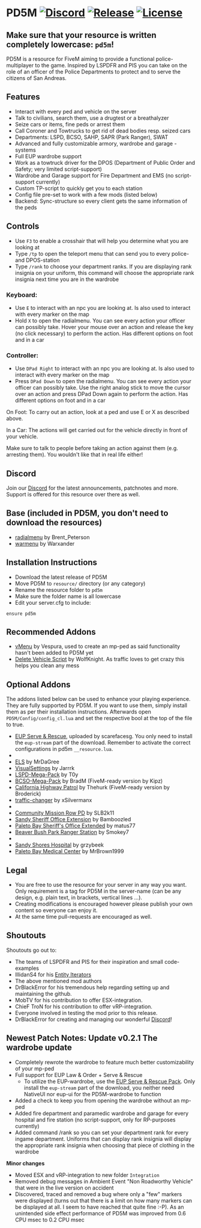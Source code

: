 # PD5M [![Discord][discord-img]][discord-url] [![Release][githubver-img]][githubver-url] [![License][license-img]][license-url]

## Make sure that your resource is written completely lowercase: `pd5m`!

PD5M is a resource for FiveM aiming to provide a functional police-multiplayer to the game. Inspired by LSPDFR and PIS you can take on the role of an officer of the Police Departments to protect and to serve the citizens of San Andreas.

## Features
- Interact with every ped and vehicle on the server
- Talk to civilians, search them, use a drugtest or a breathalyzer
- Seize cars or items, fine peds or arrest them
- Call Coroner and Towtrucks to get rid of dead bodies resp. seized cars
- Departments: LSPD, BCSO, SAHP, SAPR (Park Ranger), SWAT
- Advanced and fully customizable armory, wardrobe and garage - systems
- Full EUP wardrobe support
- Work as a towtruck driver for the DPOS (Department of Public Order and Safety; very limited script-support)
- Wardrobe and Garage support for Fire Department and EMS (no script-support currently)
- Custom TP-script to quickly get you to each station
- Config file pre-set to work with a few mods (listed below)
- Backend: Sync-structure so every client gets the same information of the peds

## Controls
- Use `F3` to enable a crosshair that will help you determine what you are looking at
- Type `/tp` to open the teleport menu that can send you to every police- and DPOS-station
- Type `/rank` to choose your department ranks. If you are displaying rank insignia on your uniform, this command will choose the appropriate rank insignia next time you are in the wardrobe

### Keyboard:
- Use `E` to interact with an npc you are looking at. Is also used to interact with every marker on the map
- Hold `X` to open the radialmenu. You can see every action your officer can possibly take. Hover your mouse over an action and release the key (no click necessary) to perform the action. Has different options on foot and in a car

### Controller:
- Use `DPad Right` to interact with an npc you are looking at. Is also used to interact with every marker on the map
- Press `DPad Down` to open the radialmenu. You can see every action your officer can possibly take. Use the right analog stick to move the cursor over an action and press DPad Down again to perform the action. Has different options on foot and in a car

On Foot: To carry out an action, look at a ped and use E or X as described above.

In a Car: The actions will get carried out for the vehicle directly in front of your vehicle.

Make sure to talk to people before taking an action against them (e.g. arresting them). You wouldn't like that in real life either!

## Discord

Join our [Discord](https://discord.gg/3DNTHeT) for the latest announcements, patchnotes and more. Support is offered for this resource over there as well.

## Base (included in PD5M, you don't need to download the resources)
- [radialmenu](https://forum.cfx.re/t/release-radialmenu-configurable-menu-for-chat-commands-using-wheelnav-js/543690) by Brent_Peterson
- [warmenu](https://forum.cfx.re/t/release-0-9-8-final-warmenu-lua-menu-framework/41249) by Warxander

## Installation Instructions
- Download the latest release of PD5M
- Move PD5M to `resource/` directory (or any category)
- Rename the resource folder to `pd5m`
- Make sure the folder name is all lowercase
- Edit your server.cfg to include:

```
ensure pd5m
```

## Recommended Addons
- [vMenu](https://forum.cfx.re/t/vmenu-v3-1-3/88868) by Vespura, used to create an mp-ped as said functionality hasn't been added to PD5M yet
- [Delete Vehicle Script](https://forum.cfx.re/t/release-delete-vehicle-script-1-0-5/7727) by WolfKnight. As traffic loves to get crazy this helps you clean any mess

## Optional Addons
The addons listed below can be used to enhance your playing experience. They are fully supported by PD5M. If you want to use them, simply install them as per their installation instructions. Afterwards open `PD5M/Config/config_cl.lua` and set the respective bool at the top of the file to true.

- [EUP Serve & Rescue](https://forum.cfx.re/t/release-eup-serve-and-rescue-law-order-7-5-server-side-update-1-2-now-with-esx-permissions/210892), uploaded by scarefacesg. You only need to install the `eup-stream` part of the download. Remember to activate the correct configurations in pd5m `__resource.lua`.
-
- [ELS](https://forum.cfx.re/t/release-els-fivem-server-sync-lights-sirens-custom-patterns/64048) by MrDaGree
- [VisualSettings](https://forum.cfx.re/t/release-serverside-visualsettings/201448) by Jarrrk
- [LSPD-Mega-Pack](https://www.lcpdfr.com/downloads/gta5mods/vehiclemodels/17911-los-santos-police-department-mega-pack-els/) by T0y
- [BCSO-Mega-Pack](https://forum.cfx.re/t/els-bcso-mega-pack-fixed-again/81604) by BradM (FiveM-ready version by Kipz)
- [California Highway Patrol](https://forum.cfx.re/t/release-2017-california-highway-patrol-mega-pack-els/64875) by Thehurk (FiveM-ready version by Broderick)
- [traffic-changer](https://github.com/xSilvermanx/traffic-changer) by xSilvermanx
-
- [Community Mission Row PD](https://de.gta5-mods.com/maps/community-mission-row-pd) by SLB2k11
- [Sandy Sheriff Office Extension](https://de.gta5-mods.com/maps/sandy-sheriff-office-extension-mlo-interior) by Bamboozled
- [Paleto Bay Sheriff's Office Extended](https://de.gta5-mods.com/maps/paleto-bay-sheriff-s-office-extended-sp-and-fivem-mlo) by matus77
- [Beaver Bush Park Ranger Station](https://forum.cfx.re/t/release-mlo-beaver-bush-park-ranger-station/1052889) by Smokey7
-
- [Sandy Shores Hospital](https://de.gta5-mods.com/maps/sandy-shores-hospital-mlo-interior-add-on-fivem) by grzybeek
- [Paleto Bay Medical Center](https://de.gta5-mods.com/maps/mlo-paleto-bay-medical-center) by MrBrown1999

## Legal
- You are free to use the resource for your server in any way you want. Only requirement is a tag for PD5M in the server-name (can be any design, e.g. plain text, in brackets, vertical lines ...).
- Creating modifications is encouraged however please publish your own content so everyone can enjoy it.
- At the same time pull-requests are encouraged as well.

## Shoutouts
Shoutouts go out to:
- The teams of LSPDFR and PIS for their inspiration and small code-examples
- IllidanS4 for his [Entity Iterators](https://gist.github.com/IllidanS4/9865ed17f60576425369fc1da70259b2)
- The above mentioned mod authors
- DrBlackError for his tremendous help regarding setting up and maintaining the github.
- MobTV for his contribution to offer ESX-integration.
- ChieF TroN for his contribution to offer vRP-integration.
- Everyone involved in testing the mod prior to this release.
- DrBlackError for creating and managing our wonderful [Discord](https://discord.gg/3DNTHeT)!

## Newest Patch Notes: Update v0.2.1 The wardrobe update

- Completely rewrote the wardrobe to feature much better customizability 
of your mp-ped
- Full support for EUP Law & Order + Serve & Rescue
  - To utilize the EUP-wardrobe, use the [EUP Serve & Rescue 
Pack](https://forum.cfx.re/t/release-eup-serve-and-rescue-law-order-7-5-server-side-update-1-2-now-with-esx-permissions/210892). 
Only install the `eup-stream` part of the download, you neither need 
NativeUI nor eup-ui for the PD5M-wardrobe to function
- Added a check to keep you from opening the wardrobe without an mp-ped
- Added fire department and paramedic wardrobe and garage for every 
hospital and fire station (no script-support, only for RP-purposes 
currently)
- Added command /rank so you can set your department rank for every 
ingame department. Uniforms that can display rank insignia will display 
the appropriate rank insignia when choosing that piece of clothing in 
the wardrobe

**Minor changes**
- Moved ESX and vRP-integration to new folder `Integration`
- Removed debug messages in Ambient Event "Non Roadworthy Vehicle" that 
were in the live version on accident
- Discovered, traced and removed a bug where only a "few" markers were 
displayed (turns out that there is a limit on how many markers can be 
displayed at all. I seem to have reached that quite fine :-P). As an 
unintended side effect performance of PD5M was improved from 0.6 CPU 
msec to 0.2 CPU msec

[discord-img]: https://img.shields.io/badge/Discord-join-blue?style=plastic&logo=discord
[discord-url]: https://discord.gg/3DNTHeT

[githubver-img]: https://img.shields.io/github/v/release/xSilvermanx/PD5M?style=plastic
[githubver-url]: https://github.com/xSilvermanx/PD5M/releases

[license-img]: https://img.shields.io/github/license/xSilvermanx/PD5M
[license-url]: https://github.com/xSilvermanx/PD5M/blob/master/LICENSE

